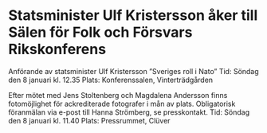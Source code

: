 # Statsminister Ulf Kristersson åker till Sälen för Folk och Försvars Rikskonferens

Anförande av statsminister Ulf Kristersson ”Sveriges roll i Nato”
Tid: Söndag den 8 januari kl. 12.35
Plats: Konferenssalen, Vinterträdgården

Efter mötet med Jens Stoltenberg och Magdalena Andersson finns fotomöjlighet för ackrediterade fotografer i mån av plats. Obligatorisk föranmälan via e-post till Hanna Strömberg, se presskontakt.
Tid: Söndag den 8 januari kl. 11.40
Plats: Pressrummet, Clüver

